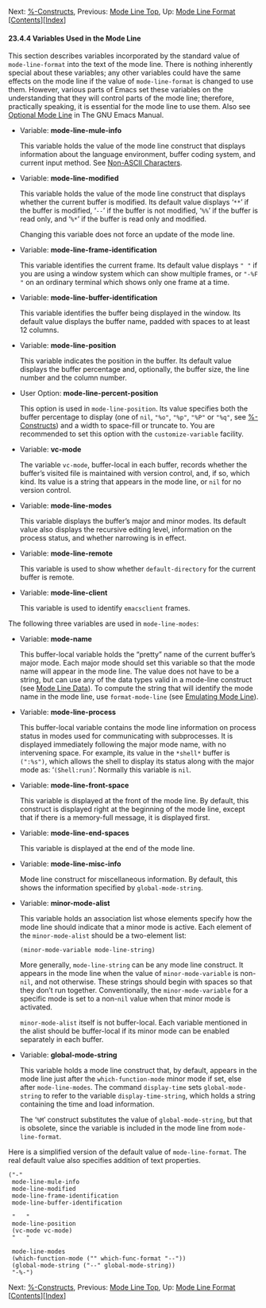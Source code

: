 <!-- This is the GNU Emacs Lisp Reference Manual
corresponding to Emacs version 27.2.

Copyright (C) 1990-1996, 1998-2021 Free Software Foundation,
Inc.

Permission is granted to copy, distribute and/or modify this document
under the terms of the GNU Free Documentation License, Version 1.3 or
any later version published by the Free Software Foundation; with the
Invariant Sections being "GNU General Public License," with the
Front-Cover Texts being "A GNU Manual," and with the Back-Cover
Texts as in (a) below.  A copy of the license is included in the
section entitled "GNU Free Documentation License."

(a) The FSF's Back-Cover Text is: "You have the freedom to copy and
modify this GNU manual.  Buying copies from the FSF supports it in
developing GNU and promoting software freedom." -->

<!-- Created by GNU Texinfo 6.7, http://www.gnu.org/software/texinfo/ -->

Next: [%-Constructs](_0025_002dConstructs.html), Previous: [Mode Line Top](Mode-Line-Top.html), Up: [Mode Line Format](Mode-Line-Format.html)   \[[Contents](index.html#SEC_Contents "Table of contents")]\[[Index](Index.html "Index")]

#### 23.4.4 Variables Used in the Mode Line

This section describes variables incorporated by the standard value of `mode-line-format` into the text of the mode line. There is nothing inherently special about these variables; any other variables could have the same effects on the mode line if the value of `mode-line-format` is changed to use them. However, various parts of Emacs set these variables on the understanding that they will control parts of the mode line; therefore, practically speaking, it is essential for the mode line to use them. Also see [Optional Mode Line](https://www.gnu.org/software/emacs/manual/html_node/emacs/Optional-Mode-Line.html#Optional-Mode-Line) in The GNU Emacs Manual.

*   Variable: **mode-line-mule-info**

    This variable holds the value of the mode line construct that displays information about the language environment, buffer coding system, and current input method. See [Non-ASCII Characters](Non_002dASCII-Characters.html).

<!---->

*   Variable: **mode-line-modified**

    This variable holds the value of the mode line construct that displays whether the current buffer is modified. Its default value displays ‘`**`’ if the buffer is modified, ‘`--`’ if the buffer is not modified, ‘`%%`’ if the buffer is read only, and ‘`%*`’ if the buffer is read only and modified.

    Changing this variable does not force an update of the mode line.

<!---->

*   Variable: **mode-line-frame-identification**

    This variable identifies the current frame. Its default value displays `" "` if you are using a window system which can show multiple frames, or `"-%F "` on an ordinary terminal which shows only one frame at a time.

<!---->

*   Variable: **mode-line-buffer-identification**

    This variable identifies the buffer being displayed in the window. Its default value displays the buffer name, padded with spaces to at least 12 columns.

<!---->

*   Variable: **mode-line-position**

    This variable indicates the position in the buffer. Its default value displays the buffer percentage and, optionally, the buffer size, the line number and the column number.

<!---->

*   User Option: **mode-line-percent-position**

    This option is used in `mode-line-position`. Its value specifies both the buffer percentage to display (one of `nil`, `"%o"`, `"%p"`, `"%P"` or `"%q"`, see [%-Constructs](_0025_002dConstructs.html)) and a width to space-fill or truncate to. You are recommended to set this option with the `customize-variable` facility.

<!---->

*   Variable: **vc-mode**

    The variable `vc-mode`, buffer-local in each buffer, records whether the buffer’s visited file is maintained with version control, and, if so, which kind. Its value is a string that appears in the mode line, or `nil` for no version control.

<!---->

*   Variable: **mode-line-modes**

    This variable displays the buffer’s major and minor modes. Its default value also displays the recursive editing level, information on the process status, and whether narrowing is in effect.

<!---->

*   Variable: **mode-line-remote**

    This variable is used to show whether `default-directory` for the current buffer is remote.

<!---->

*   Variable: **mode-line-client**

    This variable is used to identify `emacsclient` frames.

The following three variables are used in `mode-line-modes`:

*   Variable: **mode-name**

    This buffer-local variable holds the “pretty” name of the current buffer’s major mode. Each major mode should set this variable so that the mode name will appear in the mode line. The value does not have to be a string, but can use any of the data types valid in a mode-line construct (see [Mode Line Data](Mode-Line-Data.html)). To compute the string that will identify the mode name in the mode line, use `format-mode-line` (see [Emulating Mode Line](Emulating-Mode-Line.html)).

<!---->

*   Variable: **mode-line-process**

    This buffer-local variable contains the mode line information on process status in modes used for communicating with subprocesses. It is displayed immediately following the major mode name, with no intervening space. For example, its value in the `*shell*` buffer is `(":%s")`, which allows the shell to display its status along with the major mode as: ‘`(Shell:run)`’. Normally this variable is `nil`.

<!---->

*   Variable: **mode-line-front-space**

    This variable is displayed at the front of the mode line. By default, this construct is displayed right at the beginning of the mode line, except that if there is a memory-full message, it is displayed first.

<!---->

*   Variable: **mode-line-end-spaces**

    This variable is displayed at the end of the mode line.

<!---->

*   Variable: **mode-line-misc-info**

    Mode line construct for miscellaneous information. By default, this shows the information specified by `global-mode-string`.

<!---->

*   Variable: **minor-mode-alist**

    This variable holds an association list whose elements specify how the mode line should indicate that a minor mode is active. Each element of the `minor-mode-alist` should be a two-element list:

        (minor-mode-variable mode-line-string)

    More generally, `mode-line-string` can be any mode line construct. It appears in the mode line when the value of `minor-mode-variable` is non-`nil`, and not otherwise. These strings should begin with spaces so that they don’t run together. Conventionally, the `minor-mode-variable` for a specific mode is set to a non-`nil` value when that minor mode is activated.

    `minor-mode-alist` itself is not buffer-local. Each variable mentioned in the alist should be buffer-local if its minor mode can be enabled separately in each buffer.

<!---->

*   Variable: **global-mode-string**

    This variable holds a mode line construct that, by default, appears in the mode line just after the `which-function-mode` minor mode if set, else after `mode-line-modes`. The command `display-time` sets `global-mode-string` to refer to the variable `display-time-string`, which holds a string containing the time and load information.

    The ‘`%M`’ construct substitutes the value of `global-mode-string`, but that is obsolete, since the variable is included in the mode line from `mode-line-format`.

Here is a simplified version of the default value of `mode-line-format`. The real default value also specifies addition of text properties.

    ("-"
     mode-line-mule-info
     mode-line-modified
     mode-line-frame-identification
     mode-line-buffer-identification

<!---->

     "   "
     mode-line-position
     (vc-mode vc-mode)
     "   "

<!---->

     mode-line-modes
     (which-function-mode ("" which-func-format "--"))
     (global-mode-string ("--" global-mode-string))
     "-%-")

Next: [%-Constructs](_0025_002dConstructs.html), Previous: [Mode Line Top](Mode-Line-Top.html), Up: [Mode Line Format](Mode-Line-Format.html)   \[[Contents](index.html#SEC_Contents "Table of contents")]\[[Index](Index.html "Index")]
